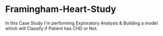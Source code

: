 # Framingham-Heart-Study
In this Case Study I'm performing Exploratory Analysis &amp; Building a model which will Classify if Patient has CHD or Not.
